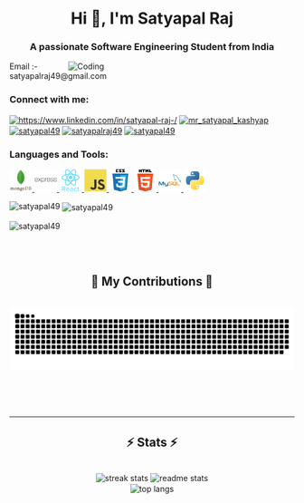 
<h1 align="center">Hi 👋, I'm Satyapal Raj</h1>
<h3 align="center">A passionate Software Engineering Student from India</h3>

<img align="right" alt="Coding" width="400" src="https://user-images.githubusercontent.com/55389276/140866485-8fb1c876-9a8f-4d6a-98dc-08c4981eaf70.gif">
Email :- satyapalraj49@gmail.com

<h3 align="left">Connect with me:</h3>
<p align="left">
  
<a href="https://www.linkedin.com/in/satyapal-raj-/" target="blank"><img align="center" src="https://raw.githubusercontent.com/rahuldkjain/github-profile-readme-generator/master/src/images/icons/Social/linked-in-alt.svg" alt="https://www.linkedin.com/in/satyapal-raj-/" height="30" width="40" /></a>
<a href="https://www.instagram.com/mr_satyapal_kashyap/" target="blank"><img align="center" src="https://raw.githubusercontent.com/rahuldkjain/github-profile-readme-generator/master/src/images/icons/Social/instagram.svg" alt="mr_satyapal_kashyap" height="30" width="40" /></a>
<a href="https://leetcode.com/u/satyapal49/" target="blank"><img align="center" src="https://raw.githubusercontent.com/rahuldkjain/github-profile-readme-generator/master/src/images/icons/Social/leet-code.svg" alt="satyapal49" height="30" width="40" /></a>
<a href="https://www.geeksforgeeks.org/user/satyapalraj49/" target="blank"><img align="center" src="https://raw.githubusercontent.com/rahuldkjain/github-profile-readme-generator/master/src/images/icons/Social/geeks-for-geeks.svg" alt="satyapalraj49" height="30" width="40" /></a>
<a href="https://discord.gg/satyapal49" target="blank"><img align="center" src="https://raw.githubusercontent.com/rahuldkjain/github-profile-readme-generator/master/src/images/icons/Social/discord.svg" alt="satyapal49" height="30" width="40" /></a>
</p>

<h3 align="left">Languages and Tools:</h3>
<p align="left"> <a href="https://www.mongodb.com/docs/" target="_blank" rel="noreferrer"> <img src="https://raw.githubusercontent.com/devicons/devicon/54cfe13ac10eaa1ef817a343ab0a9437eb3c2e08/icons/mongodb/mongodb-original-wordmark.svg" alt="MongoDb" width="40" height="40"/> </a> <a href="https://expressjs.com/" target="_blank" rel="noreferrer"> <img src="https://raw.githubusercontent.com/devicons/devicon/54cfe13ac10eaa1ef817a343ab0a9437eb3c2e08/icons/express/express-original-wordmark.svg" alt="Express" width="40" height="40"/> </a> <a href="https://reactjs.org/" target="_blank" rel="noreferrer"> <img src="https://raw.githubusercontent.com/devicons/devicon/master/icons/react/react-original-wordmark.svg" alt="react" width="40" height="40"/> </a> <a href="https://www.w3schools.com/js/" target="_blank" rel="noreferrer"> <img src="https://raw.githubusercontent.com/devicons/devicon/54cfe13ac10eaa1ef817a343ab0a9437eb3c2e08/icons/javascript/javascript-original.svg" alt="Javascript" width="40" height="40"/> </a> <a href="https://www.w3schools.com/css/" target="_blank" rel="noreferrer"> <img src="https://raw.githubusercontent.com/devicons/devicon/master/icons/css3/css3-original-wordmark.svg" alt="css3" width="40" height="40"/> </a> <a href="https://www.w3.org/html/" target="_blank" rel="noreferrer"> <img src="https://raw.githubusercontent.com/devicons/devicon/master/icons/html5/html5-original-wordmark.svg" alt="html5" width="40" height="40"/> </a> <a href="https://www.mysql.com/" target="_blank" rel="noreferrer"> <img src="https://raw.githubusercontent.com/devicons/devicon/master/icons/mysql/mysql-original-wordmark.svg" alt="mysql" width="40" height="40"/> </a> <a href="https://www.python.org" target="_blank" rel="noreferrer"> <img src="https://raw.githubusercontent.com/devicons/devicon/master/icons/python/python-original.svg" alt="python" width="40" height="40"/> </a> </p>

<p><img align="left" src="https://github-readme-stats.vercel.app/api/top-langs?username=satyapal49&show_icons=true&locale=en&layout=compact" alt="satyapal49" /></p>

<p>&nbsp;<img align="center" src="https://github-readme-stats.vercel.app/api?username=satyapal49&show_icons=true&locale=en" alt="satyapal49" /></p>

<p><img align="center" src="https://github-readme-streak-stats.herokuapp.com/?user=satyapal49&" alt="satyapal49" /></p>

<div align="center">
  <br><br>
  <h2>🐍 My Contributions 🐍</h2>
  <br>
  <img alt="snake eating my contributions" src="https://raw.githubusercontent.com/salesp07/salesp07/output/github-contribution-grid-snake.svg" />
  
  <br/><br/><br/>
</div>

<hr/>

<h2 align="center">⚡ Stats ⚡</h2>
<br>
<div align=center>
  <img width=390 src="https://github-readme-streak-stats-salesp07.vercel.app/?user=satyapal49&count_private=true&theme=react&border_radius=10" alt="streak stats"/>
  <img width=390 src="https://github-readme-stats-salesp07.vercel.app/api?username=satyapal49&count_private=true&show_icons=true&theme=react&rank_icon=github&border_radius=10" alt="readme stats" />
  <br/>
  <img width=325 align="center" src="https://github-readme-stats-salesp07.vercel.app/api/top-langs/?username=satyapal49&hide=HTML&langs_count=8&layout=compact&theme=react&border_radius=10&size_weight=0.5&count_weight=0.5&exclude_repo=github-readme-stats" alt="top langs" />
</div>

<br/><br/>

